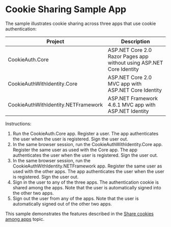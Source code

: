 # Cookie Sharing Sample App

The sample illustrates cookie sharing across three apps that use cookie authentication:

| Project                             | Description |
| ----------------------------------- | ----------- |
| CookieAuth.Core                     | ASP.NET Core 2.0 Razor Pages app without using ASP.NET Core Identity |
| CookieAuthWithIdentity.Core         | ASP.NET Core 2.0 MVC app with ASP.NET Core Identity |
| CookieAuthWithIdentity.NETFramework | ASP.NET Framework 4.6.1 MVC app with ASP.NET Identity |

Instructions:

1. Run the CookieAuth.Core app. Register a user. The app authenticates the user when the user is registered. Sign the user out.
1. In the same browser session, run the CookieAuthWithIdentity.Core app. Register the same user as used with the Core app. The app authenticates the user when the user is registered. Sign the user out.
1. In the same browser session, run the CookieAuthWithIdentity.NETFramework app. Register the same user as used with the other apps. The app authenticates the user when the user is registered. Sign the user out.
1. Sign in the user to any of the three apps. The authentication cookie is shared among the apps. Note that the user is automatically signed into the other two apps.
1. Sign out the user from any of the apps. Note that the user is automatically signed out of the other two apps.

This sample demonstrates the features described in the [Share cookies among apps](https://docs.microsoft.com/aspnet/core/security/cookie-sharing) topic.
